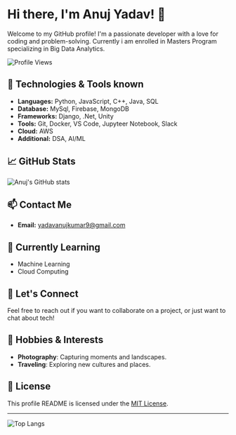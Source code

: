 # Hi there, I'm Anuj Yadav! 👋

Welcome to my GitHub profile! I'm a passionate developer with a love for coding and problem-solving. Currently i am enrolled in Masters Program specializing in Big Data Analytics.

![Profile Views](https://komarev.com/ghpvc/?username=yadavanujkumar&color=brightgreen)

## 🔧 Technologies & Tools known
- **Languages:** Python, JavaScript, C++, Java, SQL
- **Database:** MySql, Firebase, MongoDB
- **Frameworks:** Django, .Net, Unity
- **Tools:** Git, Docker, VS Code, Jupyteer Notebook, Slack
- **Cloud:** AWS
- **Additional:** DSA, AI/ML 

<!-- ## 🚀 Projects
- [Project 1](https://github.com/yadavanujkumar/project1): A brief description of what this project does.
- [Project 2](https://github.com/yadavanujkumar/project2): A brief description of what this project does.
- [Project 3](https://github.com/yadavanujkumar/project3): A brief description of what this project does.
-->

## 📈 GitHub Stats
![Anuj's GitHub stats](https://github-readme-stats.vercel.app/api?username=yadavanujkumar&show_icons=true&theme=radical)

<!--
## 🏆 Achievements
- **Hackathon Winner**: Won the XYZ Hackathon for developing an innovative solution in fintech.
- **Open Source Contributor**: Contributed to several open-source projects including [Project A](https://github.com/open-source/projectA) and [Project B](https://github.com/open-source/projectB).
- **Certification**: AWS Certified Solutions Architect
-->

## 📫 Contact Me
- **Email:** yadavanujkumar9@gmail.com
<!-- 
- **LinkedIn:** [Anuj Yadav](https://www.linkedin.com/in/yadavanujkumar/)
- **Twitter:** [@yadavanujkumar](https://twitter.com/yadavanujkumar)
-->

## 🌱 Currently Learning
- Machine Learning
- Cloud Computing

## 💬 Let's Connect
Feel free to reach out if you want to collaborate on a project, or just want to chat about tech!

<!--
## 📝 Blog Posts
- [How to Get Started with React](https://medium.com/@yadavanujkumar/how-to-get-started-with-react-a1b2c3d4)
- [Understanding Docker and Kubernetes](https://medium.com/@yadavanujkumar/understanding-docker-and-kubernetes-e5f6g7h8)
- [Exploring Machine Learning Algorithms](https://medium.com/@yadavanujkumar/exploring-machine-learning-algorithms-i9j0k1l2)
-->

## 🎨 Hobbies & Interests
- **Photography**: Capturing moments and landscapes.
- **Traveling**: Exploring new cultures and places.

## 📜 License
This profile README is licensed under the [MIT License](LICENSE).

---

![Top Langs](https://github-readme-stats.vercel.app/api/top-langs/?username=yadavanujkumar&layout=compact&theme=radical)
